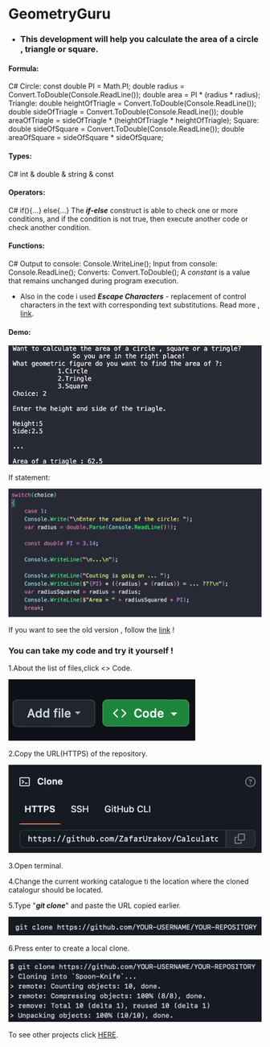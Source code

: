 # GeometryGuru
- ### This development will help you calculate the area of a circle , triangle or square.

#### Formula:
C#
Circle:
const double PI = Math.PI;
double radius = Convert.ToDouble(Console.ReadLine());
double area = PI * (radius * radius);
Triangle:
double heightOfTriagle = Convert.ToDouble(Console.ReadLine());
double sideOfTriagle = Convert.ToDouble(Console.ReadLine());
double areaOfTriagle = sideOfTriagle * (heightOfTriagle * heightOfTriagle);
Square:
double sideOfSquare = Convert.ToDouble(Console.ReadLine());
double areaOfSquare = sideOfSquare * sideOfSquare;

#### Types:
C#
int & double & string & const
#### Operators:
C#
if(){...}
else{...}
The ***if-else*** construct is able to check one or more conditions, and if the condition is not true, then execute another code or check another condition.

#### Functions:
C#
Output to console: Console.WriteLine();
Input from console: Console.ReadLine();
Converts: Convert.ToDouble();
A *constant* is a value that remains unchanged during program execution.
* Also in the code i used ***Escape Characters*** - replacement of control characters in the text with corresponding text substitutions.
Read more , [link](https://codebuns.com/csharp-basics/escape-sequences/).


#### Demo:

![](./demoGeometryGuru/demo0.1.png)

If statement:

![](./demoGeometryGuru/demoInCodeSwitchVersion.png)


If you want to see the old version , follow the [link](https://github.com/ZafarUrakov/GeometryGuru/tree/releases/v2.0) !



### You can take my code and try it yourself !

1.About the list of files,click <> Code.

![](./demoGeometryGuru/demo1.png)


2.Copy the URL(HTTPS) of the repository.

![](./demoGeometryGuru/demo2.png)


3.Open terminal.

4.Change the current working catalogue ti the location where the cloned catalogur should be located.

5.Type "***git clone***" and paste the URL copied earlier.

![](./demoGeometryGuru/demo3.png)


6.Press enter to create a local clone.

![](./demoGeometryGuru/demo4.png)


To see other projects click [HERE](https://github.com/ZafarUrakov).